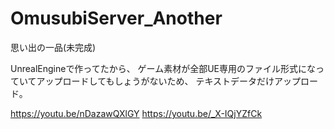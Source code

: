 # OmusubiServer_Another
思い出の一品(未完成)

UnrealEngineで作ってたから、
ゲーム素材が全部UE専用のファイル形式になっていてアップロードしてもしょうがないため、
テキストデータだけアップロード。



https://youtu.be/nDazawQXlGY https://youtu.be/_X-IQjYZfCk
